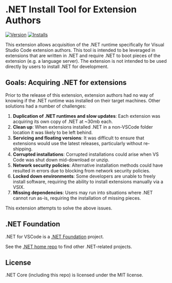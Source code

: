 # .NET Install Tool for Extension Authors

[![Version](https://vsmarketplacebadge.apphb.com/version/ms-dotnettools.vscode-dotnet-runtime.svg)](https://marketplace.visualstudio.com/items?itemName=ms-dotnettools.vscode-dotnet-runtime) [![Installs](https://vsmarketplacebadge.apphb.com/installs-short/ms-dotnettools.vscode-dotnet-runtime.svg)](https://marketplace.visualstudio.com/items?itemName=ms-dotnettools.vscode-dotnet-runtime)

This extension allows acquisition of the .NET runtime specifically for Visual Studio Code extension authors. This tool is intended to be leveraged in extensions that are written in .NET and require .NET to boot pieces of the extension (e.g. a language server). The extension is not intended to be used directly by users to install .NET for development.

## Goals: Acquiring .NET for extensions

Prior to the release of this extension, extension authors had no way of knowing if the .NET runtime was installed on their target machines. Other solutions had a number of challenges:

1. **Duplication of .NET runtimes and slow updates**: Each extension was acquiring its own copy of .NET at ~30mb each.
2. **Clean up**: When extensions installed .NET in a non-VSCode folder location it was likely to be left behind.
3. **Servicing and floating versions**: It was difficult to ensure that extensions would use the latest releases, particularly without re-shipping.
4. **Corrupted installations**: Corrupted installations could arise when VS Code was shut down mid-download or unzip.
5. **Network security policies**: Alternative installation methods could have resulted in errors due to blocking from network security policies.
6. **Locked down environments**: Some developers are unable to freely install software, requiring the ability to install extensions manually via a VSIX.
7. **Missing dependencies**: Users may run into situations where .NET cannot run as-is, requiring the installation of missing pieces.

This extension attempts to solve the above issues.

## .NET Foundation

.NET for VSCode is a [.NET Foundation](https://www.dotnetfoundation.org/projects) project.

See the [.NET home repo](https://github.com/Microsoft/dotnet) to find other .NET-related projects.

## License

.NET Core (including this repo) is licensed under the MIT license.
